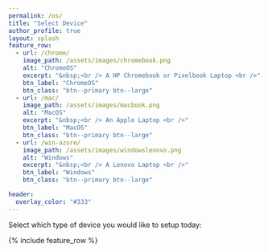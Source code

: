 ```yaml
---
permalink: /os/
title: "Select Device"
author_profile: true
layout: splash
feature_row:
  - url: /chrome/
    image_path: /assets/images/chromebook.png
    alt: "ChromeOS"
    excerpt: "&nbsp;<br /> A HP Chromebook or Pixelbook Laptop <br />"
    btn_label: "ChromeOS"
    btn_class: "btn--primary btn--large"
  - url: /mac/
    image_path: /assets/images/macbook.png
    alt: "MacOS"
    excerpt: "&nbsp;<br /> An Apple Laptop <br />"
    btn_label: "MacOS"
    btn_class: "btn--primary btn--large"
  - url: /win-azure/
    image_path: /assets/images/windowslenovo.png
    alt: "Windows"
    excerpt: "&nbsp;<br /> A Lenovo Laptop <br />"
    btn_label: "Windows"
    btn_class: "btn--primary btn--large"

header:
  overlay_color: "#333"
---
```



Select which type of device you would like to setup today:


{% include feature_row %}

